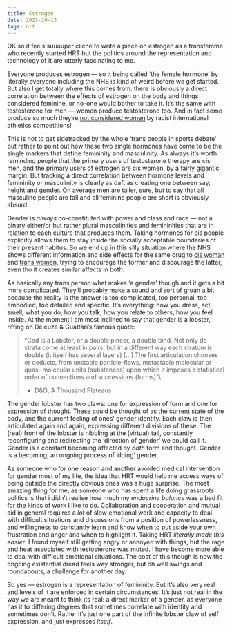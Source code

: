 ```yaml
---
title: Estrogen
date: 2023-10-13
tags: nrt
---
```


OK so it feels suuuuper cliche to write a piece on estrogen as a transfemme who recently started HRT but the politics around the representation and technology of it are utterly fascinating to me.

Everyone produces estrogen — so it being called ‘the female hormone’ by literally everyone including the NHS is kind of weird before we get started. But also I get totally where this comes from: there is obviously a direct correlation between the effects of estrogen on the body and things considered feminine, or no-one would bother to take it. It’s the same with testosterone for men — women produce testosterone too. And in fact some produce so much they’re [not considered women](https://www.theguardian.com/sport/2020/sep/08/caster-semenya-loses-appeal-against-world-athletics-testosterone-rules) by racist international athletics competitions! 

This is not to get sidetracked by the whole ‘trans people in sports debate’ but rather to point out how these two single hormones have come to be the single markers that define femininity and masculinity. As always it’s worth reminding people that the primary users of testosterone therapy are cis men, and the primary users of estrogen are cis women, by a fairly gigantic margin. But tracking a direct correlation between hormone levels and femininity or masculinity is clearly as daft as creating one between say, height and gender. On average men are taller, sure, but to say that all masculine people are tall and all feminine people are short is obviously absurd. 

Gender is _always_ co-constituted with power and class and race — not a binary either/or but rather plural masculinities and femininities that are in relation to each culture that produces them. Taking hormones for cis people explicitly allows them to stay inside the socially acceptable boundaries of their present habitus. So we end up in this silly situation where the NHS shows different information and side effects for the same drug to [cis woman](https://www.nhs.uk/medicines/hormone-replacement-therapy-hrt/types-of-hormone-replacement-therapy-hrt/) and [trans women](https://www.nhs.uk/conditions/gender-dysphoria/treatment/), trying to encourage the former and discourage the latter, even tho it creates similar affects in both.

As basically any trans person what makes ‘a gender’ though and it gets a bit more complicated. They’ll probably make a sound and sort of groan a bit because the reality is the answer is too complicated, too personal, too embodied, too detailed and specific. It’s everything: how you dress, act, smell, what you do, how you talk, how you relate to others, how you feel inside. At the moment I am most inclined to say that gender is a lobster, riffing on Deleuze & Guattari’s famous quote:

> “God is a Lobster, or a double pincer, a double bind. Not only do strata come at least in pairs, but in a different way each stratum is double (it itself has several layers) […] The first articulation chooses or deducts, from unstable particle-flows, metastable molecular or quasi-molecular units (substances) upon which it imposes a statistical order of connections and successions (forms)”\
>
> - D&G, A Thousand Plateaus

The gender lobster has two claws: one for expression of form and one for expression of thought. These could be thought of as the current state of the body, and the current feeling of ones’ gender identity. Each claw is then articulated again and again, expressing different divisions of these. The (real) front of the lobster is nibbling at the (virtual) tail, constantly reconfiguring and redirecting the ‘direction of gender’ we could call it. Gender is a constant becoming affected by _both_ form and thought. Gender is a becoming, an ongoing process of ‘doing’ gender.

As someone who for one reason and another avoided medical intervention for gender most of my life, the idea that HRT would help me access ways of being outside the directly obvious ones was a huge surprise. The most amazing thing for me, as someone who has spent a life doing grassroots politics is that i didn’t realise how much my _endocrine balance_ was a bad fit for the kinds of work I like to do. Collaboration and cooperation and mutual aid in general requires a _lot_ of slow emotional work and capacity to deal with difficult situations and discussions from a position of powerlessness, and willingness to constantly learn and know when to put aside your own frustration and anger and when to highlight it. Taking HRT _literally made this easier_. I found myself still getting angry or annoyed with things, but the rage and heat associated with testosterone was muted. I have become more able to deal with difficult emotional situations. The cost of this though is now the ongoing existential dread feels way stronger, but oh well swings and roundabouts, a challenge for another day.

So yes — estrogen is a representation of femininity. But it’s also very real and levels of it are enforced in certain circumstances. It’s just not real in the way we are meant to think its real: a direct marker of a gender, as everyone has it to differing degrees that sometimes correlate with identity and sometimes don’t. Rather it’s just one part of the infinite lobster claw of self expression, and just expresses _itself_.
